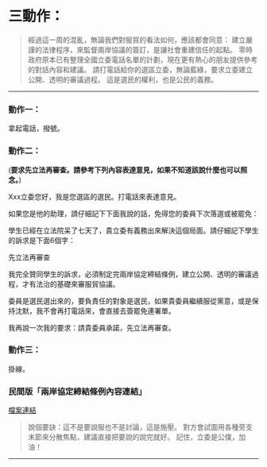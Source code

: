 <a id="teach"></a>
# 三動作：

> 經過這一周的混亂，無論我們對服貿的看法如何，應該都會同意：
> 建立嚴謹的法律程序，來監督兩岸協議的簽訂，是讓社會重建信任的起點。
> 零時政府原本已有整理全國立委電話名單的計劃，現在更有熱心的朋友提供參考的對話內容和建議。
> 請打電話給你的選區立委，無論藍綠，要求立委建立公開、透明的審議過程。
> 這是選民的權利，也是公民的義務。

----

<a id="action1"></a>
### 動作一：

拿起電話，撥號。
 
<a id="action2"></a>
### 動作二：


(**要求先立法再審查。請參考下列內容表達意見，如果不知道該說什麼也可以照念。**)

Xxx立委您好，我是您選區的選民。打電話來表達意見。

如果您是他的助理，請仔細記下下面我說的話，免得您的委員下次落選或被罷免：

學生已經在立法院呆了七天了，貴立委有義務出來解決這個局面。請仔細記下學生的訴求是下面6個字：

先立法再審查
 
我完全贊同學生的訴求，必須制定完兩岸協定締結條例，建立公開、透明的審議過程，才有法治的基礎來審服貿協議。
 
委員是選民選出來的，要負責任的對象是選民，如果貴委員繼續服從黨意，或是保持沈默，我不會再打電話來，會直接去簽罷免連署單。
 
我再說一次我的要求：請貴委員承諾，先立法再審查。
 
<a id="action3"></a>
### 動作三：


掛線。

<a id="link"></a>
### 民間版「兩岸協定締結條例內容連結」

[檔案連結](https://docs.google.com/file/d/0B6meUyeFIFA8N2VaX3FvNWYzWlU/edit)

> 說個要訣：這不是要說服也不是討論，這是施壓。
> 對方會試圖用各種旁支末節來分散焦點，建議直接把要說的說完就好。
> 記住，立委是公僕，加油！

----

